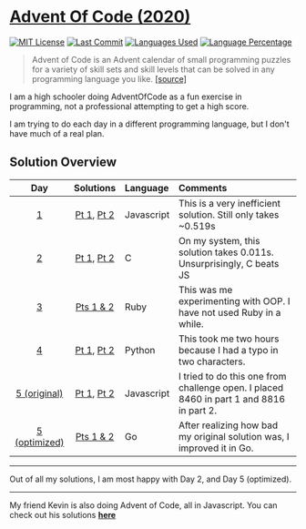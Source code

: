 # [Advent Of Code (2020)](https://adventofcode.com/2020/)
[![MIT License](https://img.shields.io/github/license/zsarge/AdventOfCode2020?style=flat-square)](https://github.com/zsarge/AdventOfCode2020/blob/main/LICENSE)
[![Last Commit](https://img.shields.io/github/last-commit/zsarge/AdventOfCode2020?style=flat-square)](https://github.com/zsarge/AdventOfCode2020/graphs/commit-activity)
[![Languages Used](https://img.shields.io/github/languages/count/zsarge/AdventOfCode2020?style=flat-square)](https://github.com/zsarge/AdventOfCode2020/commits/main)
[![Language Percentage](https://img.shields.io/github/languages/top/zsarge/AdventOfCode2020?style=flat-square)](https://github.com/zsarge/AdventOfCode2020/commits/main)

> Advent of Code is an Advent calendar of small programming puzzles
> for a variety of skill sets and skill levels that can be solved in
> any programming language you like. [[source]](https://adventofcode.com/2020/about)

I am a high schooler doing AdventOfCode as a fun exercise in programming, not a professional attempting to get a high score.

I am trying to do each day in a different programming language, but I don't have much of a real plan.

## Solution Overview

|                         Day                          |                                                               Solutions                                                               | Language   | Comments                                                                                |
| :--------------------------------------------------: | :-----------------------------------------------------------------------------------------------------------------------------------: | :--------- | :-------------------------------------------------------------------------------------- |
|       [1](https://adventofcode.com/2020/day/1)       | [Pt 1](https://github.com/zsarge/AdventOfCode2020/blob/bb558894ec2779cbc808e1ca38ac3509eef888ba/day1/day1.mjs), [Pt 2](day01/day1.js) | Javascript | This is a very inefficient solution. Still only takes ~0.519s                           |
|       [2](https://adventofcode.com/2020/day/2)       |                                           [Pt 1](day02/day2.c), [Pt 2](day02/day2_part2.c)                                            | C          | On my system, this solution takes 0.011s. Unsurprisingly, C beats JS                    |
|       [3](https://adventofcode.com/2020/day/3)       |                                                      [Pts 1 & 2](day03/day3.rb)                                                       | Ruby       | This was me experimenting with OOP. I have not used Ruby in a while.                    |
|       [4](https://adventofcode.com/2020/day/4)       |                                         [Pt 1](day04/day04.py), [Pt 2](day04/day04_part2.py)                                          | Python     | This took me two hours because I had a typo in two characters.                          |
| [5 (original)](https://adventofcode.com/2020/day/5)  |                          [Pt 1](day05/day05_original/day05.js), [Pt 2](day05/day05_original/day05_part2.js)                           | Javascript | I tried to do this one from challenge open. I placed 8460 in part 1 and 8816 in part 2. |
| [5 (optimized)](https://adventofcode.com/2020/day/5) |                                              [Pts 1 & 2](day05/day05_optimized/day05.go)                                              | Go         | After realizing how bad my original solution was, I improved it in Go.                  |

---

Out of all my solutions, I am most happy with Day 2, and Day 5 (optimized).

---

My friend Kevin is also doing Advent of Code, all in Javascript.
You can check out his solutions **[here](https://github.com/kevinuulong/aoc-2020)**
